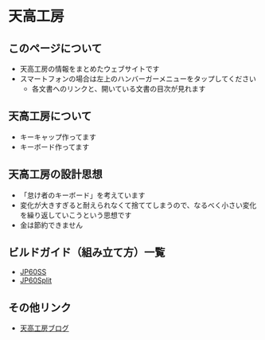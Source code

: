 # 天高工房

## このページについて

* 天高工房の情報をまとめたウェブサイトです
* スマートフォンの場合は左上のハンバーガーメニューをタップしてください
  * 各文書へのリンクと、開いている文書の目次が見れます

## 天高工房について

* キーキャップ作ってます
* キーボード作ってます

## 天高工房の設計思想

* 「怠け者のキーボード」を考えています
* 変化が大きすぎると耐えられなくて捨ててしまうので、なるべく小さい変化を繰り返していこうという思想です
* 金は節約できません

## ビルドガイド（組み立て方）一覧

* [JP60SS](/jp60ss/)
* [JP60Split](/jp60split/)

## その他リンク

* [天高工房ブログ](https://skyhigh-works.hatenablog.com/)
